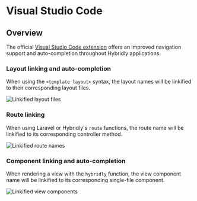# Visual Studio Code

## Overview

The official [Visual Studio Code extension](https://marketplace.visualstudio.com/items?itemName=innocenzi.vscode-hybridly) offers an improved navigation support and auto-completion throughout Hybridly applications.

### Layout linking and auto-completion

When using the `<template layout>` syntax, the layout names will be linkified to their corresponding layout files.

<img
  src="../assets/vscode-layouts.jpg"
  alt="Linkified layout files"
  class="rounded-lg shadow-lg mt-8"
/>

### Route linking

When using Laravel or Hybridly's `route` functions, the route name will be linkified to its corresponding controller method.

<img
  src="../assets/vscode-route.jpg"
  alt="Linkified route names"
  class="rounded-lg shadow-lg mt-8"
/>

### Component linking and auto-completion

When rendering a view with the `hybridly` function, the view component name will be linkified to its corresponding single-file component.

<img
  src="../assets/vscode-component.jpg"
  alt="Linkified view components"
  class="rounded-lg shadow-lg mt-8"
/>
